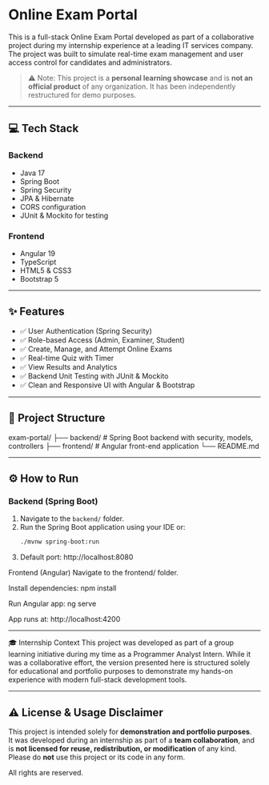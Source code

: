 # Online Exam Portal

This is a full-stack Online Exam Portal developed as part of a collaborative project during my internship experience at a leading IT services company. The project was built to simulate real-time exam management and user access control for candidates and administrators.

> ⚠️ Note: This project is a **personal learning showcase** and is **not an official product** of any organization. It has been independently restructured for demo purposes.

---

## 💻 Tech Stack

### Backend
- Java 17
- Spring Boot
- Spring Security
- JPA & Hibernate
- CORS configuration
- JUnit & Mockito for testing

### Frontend
- Angular 19
- TypeScript
- HTML5 & CSS3
- Bootstrap 5

---

## ✨ Features

- ✅ User Authentication (Spring Security)
- ✅ Role-based Access (Admin, Examiner, Student)
- ✅ Create, Manage, and Attempt Online Exams
- ✅ Real-time Quiz with Timer
- ✅ View Results and Analytics
- ✅ Backend Unit Testing with JUnit & Mockito
- ✅ Clean and Responsive UI with Angular & Bootstrap

---

## 📁 Project Structure

exam-portal/
├── backend/ # Spring Boot backend with security, models, controllers
├── frontend/ # Angular front-end application
└── README.md

---

## ⚙️ How to Run

### Backend (Spring Boot)
1. Navigate to the `backend/` folder.
2. Run the Spring Boot application using your IDE or:
   ```bash
   ./mvnw spring-boot:run

3. Default port: http://localhost:8080

Frontend (Angular)
Navigate to the frontend/ folder.

Install dependencies:
npm install

Run Angular app:
ng serve

App runs at: http://localhost:4200

---


🎓 Internship Context
This project was developed as part of a group learning initiative during my time as a Programmer Analyst Intern. While it was a collaborative effort, the version presented here is structured solely for educational and portfolio purposes to demonstrate my hands-on experience with modern full-stack development tools.


---


## ⚠️ License & Usage Disclaimer

This project is intended solely for **demonstration and portfolio purposes**.  
It was developed during an internship as part of a **team collaboration**, and is **not licensed for reuse, redistribution, or modification** of any kind.  
Please do **not** use this project or its code in any form.

All rights are reserved.
